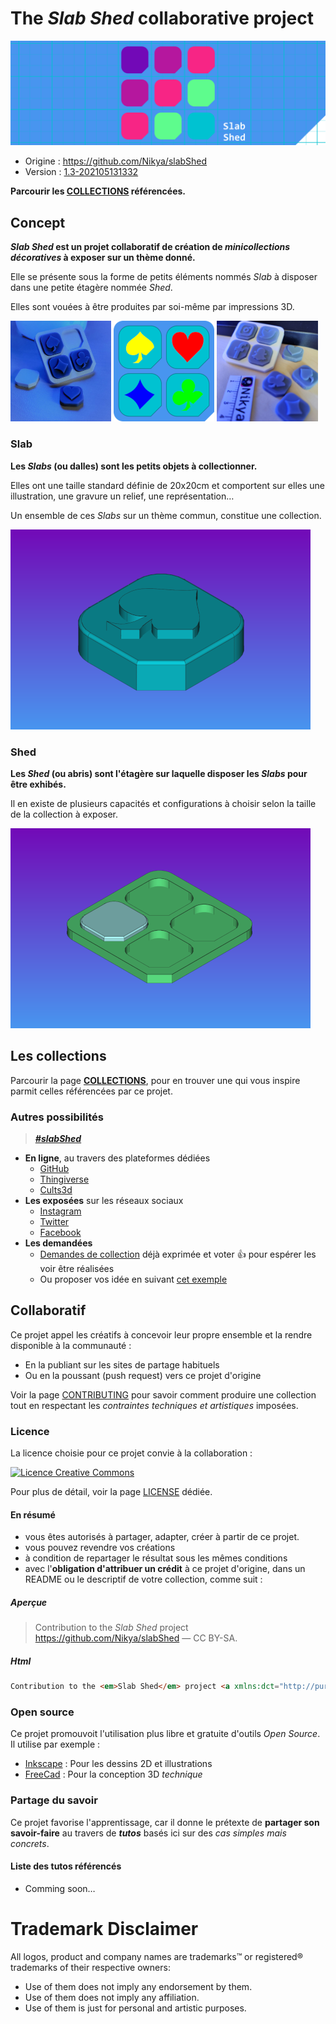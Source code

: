 # The _**Slab Shed**_ collaborative project

![Slab Shed Cover](resources/identity/SlabShed_cover.png)

- Origine : https://github.com/Nikya/slabShed  
- Version : <a href="https://github.com/Nikya/slabShed/releases"><span id="textVerson">1.3-202105131332</span></a>

**Parcourir les [COLLECTIONS](COLLECTIONS.md) référencées.**

## Concept

**_Slab Shed_ est un projet collaboratif de création de _minicollections décoratives_ à exposer sur un thème donné.**

Elle se présente sous la forme de petits éléments nommés _Slab_ à disposer dans une petite étagère nommée _Shed_.

Elles sont vouées à être produites par soi-même par impressions 3D.

<p>
<img src="resources/projectOverview2.jpg" width="32%"/>
<img src="resources/projectOverview1.png" width="32%"/>
<img src="resources/projectOverview3.jpg" width="32%"/>
</p>

### Slab

**Les _Slabs_ (ou dalles) sont les petits objets à collectionner.**

Elles ont une taille standard définie de 20x20cm et comportent sur elles une illustration, une gravure un relief, une représentation…

Un ensemble de ces _Slabs_ sur un thème commun, constitue une collection.

![Slab Shed Project Overview Slabs](resources/projectOverview_slabs.png)

### Shed

**Les _Shed_ (ou abris) sont l'étagère sur laquelle disposer les  _Slabs_ pour être exhibés.**

Il en existe de plusieurs capacités et configurations à choisir selon la taille de la collection à exposer.

![Slab Shed Project Overview Sheds](resources/projectOverview_shed.png)

## Les collections

Parcourir la page [**COLLECTIONS**](COLLECTIONS.md), pour en trouver une qui vous inspire parmit celles référencées par ce projet.

### Autres possibilités
    
> [**_#slabShed_**](https://www.google.com/search?q=%23slabShed)

- **En ligne**, au travers des plateformes dédiées
  - [GitHub](https://github.com/topics/slabShed)
  - [Thingiverse](https://www.thingiverse.com/search?q=slabShed)
  - [Cults3d](https://cults3d.com/fr/recherche?q=slabShed)
- **Les exposées** sur les réseaux sociaux
    - [Instagram](https://www.instagram.com/explore/tags/slabShed/)
    - [Twitter](https://twitter.com/hashtag/slabShed)
    - [Facebook](https://www.facebook.com/hashtag/slabShed)
- **Les demandées** 
  - [Demandes de collection](https://github.com/Nikya/slabShed/issues?q=is%3Aopen+is%3Aissue+sort%3Areactions-%2B1-desc+label%3A%22collection+request%22) déjà exprimée et voter 👍 pour espérer les voir être réalisées 
  - Ou proposer vos idée en suivant [cet exemple](https://github.com/Nikya/slabShed/issues?q=is%3Aopen+is%3Aissue+label%3A%22good+first+issue%22)

## Collaboratif

Ce projet appel les créatifs à concevoir leur propre ensemble et la rendre disponible à la communauté :

- En la publiant sur les sites de partage habituels
- Ou en la poussant (push request) vers ce projet d'origine

Voir la page [CONTRIBUTING](CONTRIBUTING.md) pour savoir comment produire une collection tout en respectant les _contraintes techniques et artistiques_ imposées.

### Licence

La licence choisie pour ce projet convie à la collaboration :

<a rel="license" href="http://creativecommons.org/licenses/by-sa/4.0/"><img alt="Licence Creative Commons" style="border-width:0" src="https://i.creativecommons.org/l/by-sa/4.0/88x31.png" /></a>

Pour plus de détail, voir la page [LICENSE](LICENSE.md) dédiée.

#### En résumé

- vous êtes autorisés à partager, adapter, créer à partir de ce projet.
- vous pouvez revendre vos créations
- à condition de repartager le résultat sous les mêmes conditions
- avec l'**obligation d'attribuer un crédit** à ce projet d'origine, dans un README ou le descriptif de votre collection, comme suit :

##### Aperçue

> Contribution to the <em>Slab Shed</em> project <a xmlns:dct="http://purl.org/dc/terms/" href="https://github.com/Nikya/slabShed" rel="dct:source">https://github.com/Nikya/slabShed</a> — CC BY-SA.

##### Html
```html
Contribution to the <em>Slab Shed</em> project <a xmlns:dct="http://purl.org/dc/terms/" href="https://github.com/Nikya/slabShed" rel="dct:source">https://github.com/Nikya/slabShed</a> — CC BY-SA.
```

### Open source

Ce projet promouvoit l'utilisation plus libre et gratuite d'outils _Open Source_.   
Il utilise par exemple :

- [Inkscape](https://inkscape.org/) : Pour les dessins 2D et illustrations
- [FreeCad](https://www.freecadweb.org) : Pour la conception 3D _technique_

### Partage du savoir

Ce projet favorise l'apprentissage, car il donne le prétexte de **partager son savoir-faire** au travers de **_tutos_** basés ici sur des _cas simples mais concrets_.

#### Liste des tutos référencés

- Comming soon…

# Trademark Disclaimer

All logos, product and company names are trademarks™ or registered® trademarks of their respective owners:
- Use of them does not imply any endorsement by them.
- Use of them does not imply any affiliation. 
- Use of them is just for personal and artistic purposes.

